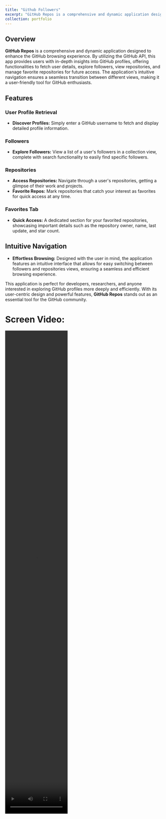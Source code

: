 ```yaml
---
title: "Github Followers"
excerpt: "GitHub Repos is a comprehensive and dynamic application designed to enhance the GitHub browsing experience. <br/><img src='/images/ss1.png' style='height:40%; width:40%;'>"
collection: portfolio
---
```




## Overview

**GitHub Repos** is a comprehensive and dynamic application designed to enhance the GitHub browsing experience. By utilizing the GitHub API, this app provides users with in-depth insights into GitHub profiles, offering functionalities to fetch user details, explore followers, view repositories, and manage favorite repositories for future access. The application's intuitive navigation ensures a seamless transition between different views, making it a user-friendly tool for GitHub enthusiasts.

## Features

### User Profile Retrieval

- **Discover Profiles:** Simply enter a GitHub username to fetch and display detailed profile information.

### Followers

- **Explore Followers:** View a list of a user's followers in a collection view, complete with search functionality to easily find specific followers.

### Repositories

- **Access Repositories:** Navigate through a user's repositories, getting a glimpse of their work and projects.
- **Favorite Repos:** Mark repositories that catch your interest as favorites for quick access at any time.

### Favorites Tab

- **Quick Access:** A dedicated section for your favorited repositories, showcasing important details such as the repository owner, name, last update, and star count.

## Intuitive Navigation

- **Effortless Browsing:** Designed with the user in mind, the application features an intuitive interface that allows for easy switching between followers and repositories views, ensuring a seamless and efficient browsing experience.

This application is perfect for developers, researchers, and anyone interested in exploring GitHub profiles more deeply and efficiently. With its user-centric design and powerful features, **GitHub Repos** stands out as an essential tool for the GitHub community.


# Screen Video:
<video width="40%" height="40%" controls>
  <source src="/videos/GithubFollowers.mp4" type="video/mp4">
  Your browser does not support the video tag.
</video>

